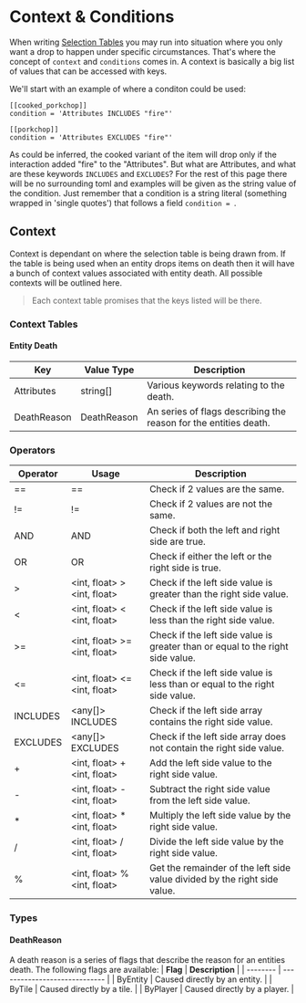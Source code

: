 # Context & Conditions
When writing [Selection Tables](selection-table.md) you may run into situation where you only want a drop to happen under specific circumstances. That's where the concept of `context` and `conditions` comes in. A context is basically a big list of values that can be accessed with keys.

We'll start with an example of where a conditon could be used:
```
[[cooked_porkchop]]
condition = 'Attributes INCLUDES "fire"'

[[porkchop]]
condition = 'Attributes EXCLUDES "fire"'
```
As could be inferred, the cooked variant of the item will drop only if the interaction added "fire" to the "Attributes". But what are Attributes, and what are these keywords `INCLUDES` and `EXCLUDES`? For the rest of this page there will be no surrounding toml and examples will be given as the string value of the condition. Just remember that a condition is a string literal (something wrapped in 'single quotes') that follows a field `condition = `.

## Context
Context is dependant on where the selection table is being drawn from. If the table is being used when an entity drops items on death then it will have a bunch of context values associated with entity death. All possible contexts will be outlined here. 

> Each context table promises that the keys listed will be there.

### Context Tables
#### Entity Death
| **Key**     | **Value Type** | **Description**                                                  |
| ----------- | -------------- | ---------------------------------------------------------------- |
| Attributes  | string[]       | Various keywords relating to the death.                          |
| DeathReason | DeathReason    | An series of flags describing the reason for the entities death. |

### Operators
| **Operator** | **Usage**                    | **Description**                                                                |
| ------------ | ---------------------------- | ------------------------------------------------------------------------------ |
| ==           | <any> == <any>               | Check if 2 values are the same.                                                |
| !=           | <any> != <any>               | Check if 2 values are not the same.                                            |
| AND          | <bool> AND <bool>            | Check if both the left and right side are true.                                |
| OR           | <bool> OR <bool>             | Check if either the left or the right side is true.                            |
| >            | <int, float> > <int, float>  | Check if the left side value is greater than the right side value.             |
| <            | <int, float> < <int, float>  | Check if the left side value is less than the right side value.                |
| >=           | <int, float> >= <int, float> | Check if the left side value is greater than or equal to the right side value. |
| <=           | <int, float> <= <int, float> | Check if the left side value is less than or equal to the right side value.    |
| INCLUDES     | <any[]> INCLUDES <any>       | Check if the left side array contains the right side value.                    |
| EXCLUDES     | <any[]> EXCLUDES <any>       | Check if the left side array does not contain the right side value.            |
| +            | <int, float> + <int, float>  | Add the left side value to the right side value.                               |
| -            | <int, float> - <int, float>  | Subtract the right side value from the left side value.                        |
| *            | <int, float> * <int, float>  | Multiply the left side value by the right side value.                          |
| /            | <int, float> / <int, float>  | Divide the left side value by the right side value.                            |
| %            | <int, float> % <int, float>  | Get the remainder of the left side value divided by the right side value.      |

### Types
#### DeathReason
A death reason is a series of flags that describe the reason for an entities death. The following flags are available:
| **Flag** | **Description**               |
| -------- | ----------------------------- |
| ByEntity | Caused directly by an entity. |
| ByTile   | Caused directly by a tile.    |
| ByPlayer | Caused directly by a player.  |